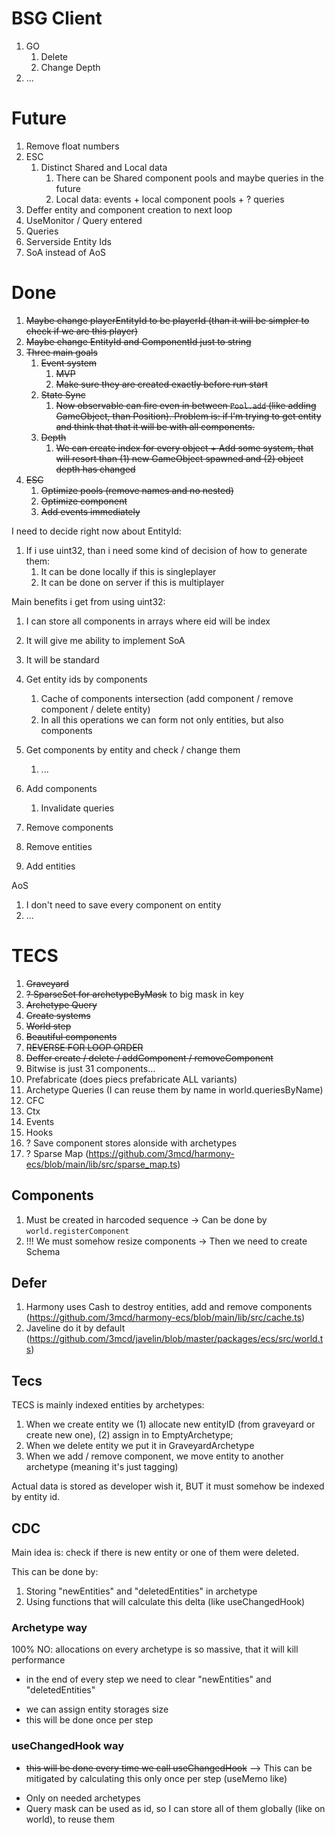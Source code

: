 # BSG Client

1. GO
   1. Delete
   1. Change Depth
1. ...

# Future

1. Remove float numbers
1. ESC
   1. Distinct Shared and Local data
      1. There can be Shared component pools and maybe queries in the future
      1. Local data: events + local component pools + ? queries
1. Deffer entity and component creation to next loop
1. UseMonitor / Query entered
1. Queries
1. Serverside Entity Ids
1. SoA instead of AoS

# Done

1. ~~Maybe change playerEntityId to be playerId (than it will be simpler to check if we are this player)~~
1. ~~Maybe change EntityId and ComponentId just to string~~
1. ~~Three main goals~~
   1. ~~Event system~~
      1. ~~MVP~~
      1. ~~Make sure they are created exactly before run start~~
   1. ~~State Sync~~
      1. ~~Now observable can fire even in between `Pool.add` (like adding GameObject, than Position). Problem is: if I'm trying to get entity and think that that it will be with all components.~~
   1. ~~Depth~~
      1. ~~We can create index for every object + Add some system, that will resort than (1) new GameObject spawned and (2) object depth has changed~~
1. ~~ESC~~
   1. ~~Optimize pools (remove names and no nested)~~
   1. ~~Optimize component~~
   1. ~~Add events immediately~~

I need to decide right now about EntityId:

1. If i use uint32, than i need some kind of decision of how to generate them:
   1. It can be done locally if this is singleplayer
   1. It can be done on server if this is multiplayer

Main benefits i get from using uint32:

1. I can store all components in arrays where eid will be index
1. It will give me ability to implement SoA
1. It will be standard

1. Get entity ids by components
   1. Cache of components intersection (add component / remove component / delete entity)
   1. In all this operations we can form not only entities, but also components
1. Get components by entity and check / change them
   1. ...
1. Add components
   1. Invalidate queries
1. Remove components
1. Remove entities
1. Add entities

AoS

1. I don't need to save every component on entity
1. ...

# TECS

1. ~~Graveyard~~
1. ~~? SparseSet for archetypeByMask~~ to big mask in key
1. ~~Archetype Query~~
1. ~~Create systems~~
1. ~~World step~~
1. ~~Beautiful components~~
1. ~~REVERSE FOR LOOP ORDER~~
1. ~~Deffer create / delete / addComponent / removeComponent~~
1. Bitwise is just 31 components...
1. Prefabricate (does piecs prefabricate ALL variants)
1. Archetype Queries (I can reuse them by name in world.queriesByName)
1. CFC
1. Ctx
1. Events
1. Hooks
1. ? Save component stores alonside with archetypes
1. ? Sparse Map (https://github.com/3mcd/harmony-ecs/blob/main/lib/src/sparse_map.ts)

## Components

1. Must be created in harcoded sequence -> Can be done by `world.registerComponent`
1. !!! We must somehow resize components -> Then we need to create Schema

## Defer

1. Harmony uses Cash to destroy entities, add and remove components (https://github.com/3mcd/harmony-ecs/blob/main/lib/src/cache.ts)
1. Javeline do it by default (https://github.com/3mcd/javelin/blob/master/packages/ecs/src/world.ts)

## Tecs

TECS is mainly indexed entities by archetypes:

1. When we create entity we (1) allocate new entityID (from graveyard or create new one), (2) assign in to EmptyArchetype;
1. When we delete entity we put it in GraveyardArchetype
1. When we add / remove component, we move entity to another archetype (meaning it's just tagging)

Actual data is stored as developer wish it, BUT it must somehow be indexed by entity id.

## CDC

Main idea is: check if there is new entity or one of them were deleted.

This can be done by:

1. Storing "newEntities" and "deletedEntities" in archetype
1. Using functions that will calculate this delta (like useChangedHook)

### Archetype way

100% NO: allocations on every archetype is so massive, that it will kill performance

- in the end of every step we need to clear "newEntities" and "deletedEntities"

* we can assign entity storages size
* this will be done once per step

### useChangedHook way

- ~~this will be done every time we call useChangedHook~~ –> This can be mitigated by calculating this only once per step (useMemo like)

* Only on needed archetypes
* Query mask can be used as id, so I can store all of them globally (like on world), to reuse them
